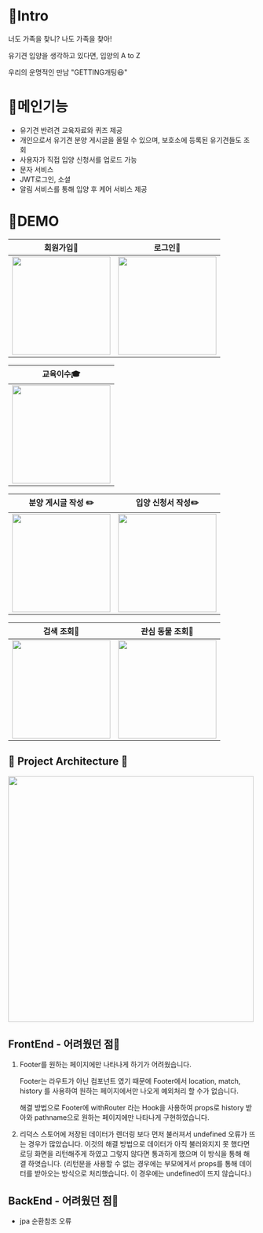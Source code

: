 :house_with_garden:Intro 
========================

너도 가족을 찾니?
나도 가족을 찾아!

유기견 입양을 생각하고 있다면, 입양의 A to Z

우리의 운명적인 만남 "GETTING개팅:laughing:"

:ledger:메인기능
=========================
- 유기견 반려견 교육자료와 퀴즈 제공
- 개인으로서 유기견 분양 게시글을 올릴 수 있으며, 보호소에 등록된 유기견들도 조회
- 사용자가 직접 입양 신청서를 업로드 가능
- 문자 서비스
- JWT로그인, 소셜
- 알림 서비스를 통해 입양 후 케어 서비스 제공

🚀DEMO
==========================

|                                                                                                           회원가입:closed_lock_with_key: |로그인:key:|
|--------------------------------------------------------------------------------------------------------------------------------|---|
|<img src = "https://user-images.githubusercontent.com/80088918/141507977-bfd22590-af0f-4e9e-bca0-e1d4f1aa9581.gif" width="200" >|<img src = "https://user-images.githubusercontent.com/80088918/141508027-5c43efea-d180-49b7-8077-af8c81016e9d.gif" width="200" >|




|                                                                                                           교육이수:mortar_board: |
|--------------------------------------------------------------------------------------------------------------------------------|
|<img src = "https://user-images.githubusercontent.com/80088918/141513256-af9a1583-3563-450a-9e1c-6a9a6210ce94.gif" width="200" >|


|                                                                                                            분양 게시글 작성 :pencil2:|입양 신청서 작성:pencil2:|
|--------------------------------------------------------------------------------------------------------------------------------|---|
|<img src = "https://user-images.githubusercontent.com/80088918/141517814-c28b2afa-2bdc-4fcb-a60c-59d69c48c2ed.gif" width="200" >|<img src = "https://user-images.githubusercontent.com/80088918/141517851-b9c256ed-4eeb-4420-9ee2-9524b03cbeef.gif" width="200" >|



|                                                                                                           검색 조회:cherries: |관심 동물 조회:bookmark:|
|--------------------------------------------------------------------------------------------------------------------------------|---|
|<img src = "https://user-images.githubusercontent.com/80088918/141520147-9d1c7156-ba30-4b7b-8bc2-f3c7881e27af.gif" width="200" >|<img src = "https://user-images.githubusercontent.com/80088918/141524741-6eda8ea1-e26b-4235-9016-1b710ce0af27.gif" width="200" >|







## :mag_right: Project Architecture :mag_right:

<img src = "https://user-images.githubusercontent.com/80088918/141522884-f5682b71-43f3-41d4-aa24-221e2865f6e2.jpg" width="500" >






## FrontEnd  - 어려웠던 점:balloon:

1. Footer를 원하는 페이지에만 나타나게 하기가 어려웠습니다.  
    
    Footer는 라우트가 아닌 컴포넌트 였기 때문에  Footer에서 location, match, history 를 사용하여 원하는 페이지에서만 나오게 예외처리 할 수가 없습니다. 
    
    해결 방법으로 Footer에 withRouter 라는 Hook을 사용하여 props로 history 받아와 pathname으로 원하는 페이지에만 나타나게 구현하였습니다.
    
2. 리덕스 스토어에 저장된 데이터가 렌더링 보다 먼저 불러져서 undefined  오류가 뜨는 경우가 많았습니다.  이것의 해결 방법으로 데이터가 아직 불러와지지 못 했다면 로딩 화면을 리턴해주게 하였고 그렇지 않다면 통과하게 했으며 이 방식을 통해 해결 하엿습니다.
(리턴문을 사용할 수 없는 경우에는 부모에게서 props를 통해 데이터를 받아오는 방식으로 처리했습니다. 이 경우에는 undefined이 뜨지 않습니다.)


## BackEnd - 어려웠던 점:balloon:

- jpa 순환참조 오류
